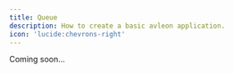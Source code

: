 ```yaml
---
title: Queue
description: How to create a basic avleon application.
icon: 'lucide:chevrons-right'
---
```


Coming soon...

